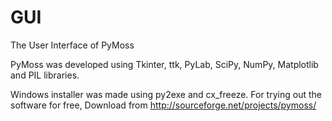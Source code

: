 GUI
===

The User Interface of PyMoss

PyMoss was developed using Tkinter, ttk, PyLab, SciPy, NumPy, Matplotlib and PIL libraries.

Windows installer was made using py2exe and cx_freeze. For trying out the software for free, Download from http://sourceforge.net/projects/pymoss/
